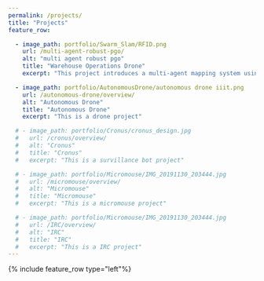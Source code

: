 ```yaml
---
permalink: /projects/
title: "Projects"
feature_row:

  - image_path: portfolio/Swarm_Slam/RFID.png
    url: /multi-agent-robust-pgo/
    alt: "multi agent robust pgo"
    title: "Warehouse Operations Drone"
    excerpt: "This project introduces a multi-agent mapping system using FinderNet and Graduated Non-Convexity, enhancing efficiency and robustness in large-scale mapping scenarios with comprehensive evaluations and simulations."

  - image_path: portfolio/AutonomousDrone/autonomous drone iiit.png
    url: /autonomous-drone/overview/
    alt: "Autonomous Drone"
    title: "Autonomous Drone"
    excerpt: "This is a drone project"

  # - image_path: portfolio/Cronus/cronus_design.jpg
  #   url: /cronus/overview/
  #   alt: "Cronus"
  #   title: "Cronus"
  #   excerpt: "This is a survillance bot project"

  # - image_path: portfolio/Micromouse/IMG_20191130_203444.jpg
  #   url: /micromouse/overview/
  #   alt: "Micromouse"
  #   title: "Micromouse"
  #   excerpt: "This is a micromouse project"

  # - image_path: portfolio/Micromouse/IMG_20191130_203444.jpg
  #   url: /IRC/overview/
  #   alt: "IRC"
  #   title: "IRC"
  #   excerpt: "This is a IRC project"
---
```

{% include feature_row type="left"%}
